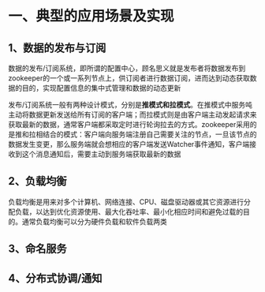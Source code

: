 # 一、典型的应用场景及实现

## 1、数据的发布与订阅

数据的发布/订阅系统，即所谓的配置中心，顾名思义就是发布者将数据发布到zookeeper的一个或一系列节点上，供订阅者进行数据订阅，进而达到动态获取数据的目的，实现配置信息的集中式管理和数据的动态更新

发布/订阅系统一般有两种设计模式，分别是**推模式和拉模式**。在推模式中服务吨主动将数据更新发送给所有订阅的客户端；而拉模式则是由客户端主动发起请求来获取最新的数据，通常客户端都采取定时进行轮询拉去的方式。zookeeper采用的是推和拉相结合的模式：客户端向服务端注册自己需要关注的节点，一旦该节点的数据发生变更，那么服务端就会想相应的客户端发送Watcher事件通知，客户端接收到这个消息通知后，需要主动到服务端获取最新的数据

## 2、负载均衡

负载均衡是用来对多个计算机、网络连接、CPU、磁盘驱动器或其它资源进行分配负载，以达到优化资源使用、最大化吞吐率、最小化相应时间和避免过载的目的。通常负载均衡可以分为硬件负载和软件负载两类

## 3、命名服务

## 4、分布式协调/通知

